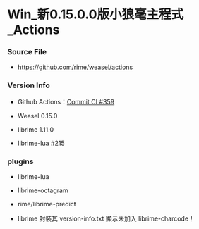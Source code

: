 # Win_新0.15.0.0版小狼毫主程式_Actions

### Source File

- https://github.com/rime/weasel/actions

### Version Info

- Github Actions：[Commit CI #359](https://github.com/rime/weasel/actions/runs/8644623049)

- Weasel 0.15.0

- librime 1.11.0

- librime-lua #215

### plugins

- librime-lua

- librime-octagram

- rime/librime-predict

- librime 封裝其 version-info.txt 顯示未加入 librime-charcode！